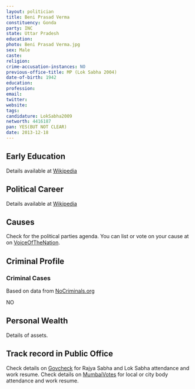 ```yaml
---
layout: politician
title: Beni Prasad Verma
constituency: Gonda
party: INC
state: Uttar Pradesh
education: 
photo: Beni Prasad Verma.jpg
sex: Male
caste: 
religion: 
crime-accusation-instances: NO
previous-office-title: MP (Lok Sabha 2004)
date-of-birth: 1942
education:  
profession: 
email: 
twitter:
website: 
tags: 
candidature: LokSabha2009
networth: 4416187
pan: YES(BUT NOT CLEAR)
date: 2013-12-18
---
```


## Early Education
Details available at [Wikipedia](http://www.wikipedia.org/wiki/)

## Political Career
Details available at [Wikipedia](http://www.wikipedia.org/wiki/)

## Causes 
Check for the political parties agenda. You can list or vote on your cause at on [VoiceOfTheNation](http://www.voiceofthenation.org).

## Criminal Profile

### Criminal Cases
Based on data from [NoCriminals.org](http://www.nocriminals.org)

NO

## Personal Wealth
Details of assets.

## Track record in Public Office
Check details on [Govcheck](http://www.govcheck.org) for Rajya Sabha and Lok Sabha attendance and work resume. Check details on [MumbaiVotes](http://www.mumbaivotes.org) for local or city body attendance and work resume.
		